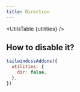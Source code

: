 ```yaml
---
title: Direction
---
```


<script>
	import UtilsTable from '$lib/UtilsTable.svelte'
	const utilities = {
		'.dir-rtl': {
			'direction': 'rtl',
		},
		'.dir-ltr': {
			'direction': 'ltr',
		},
	}
</script>

<UtilsTable {utilities} />

## How to disable it?

```js
tailwindcssAddons({
  utilities: {
    dir: false,
  },
})
```
